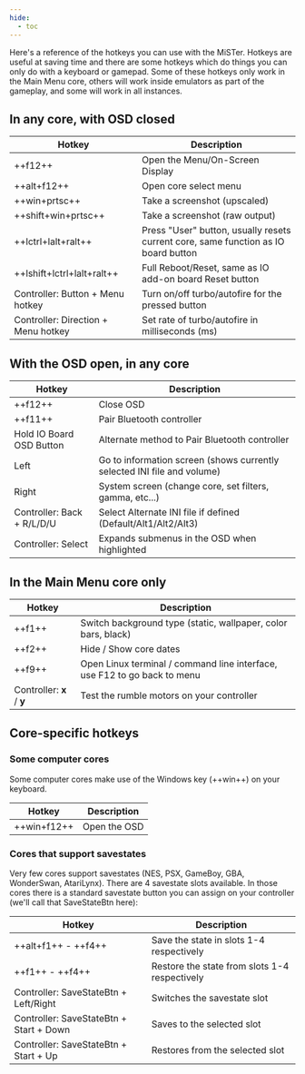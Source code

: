 ```yaml
---
hide:
  - toc
---
```


Here's a reference of the hotkeys you can use with the MiSTer. Hotkeys are useful at saving time and there are some hotkeys which do things you can only do with a keyboard or gamepad. Some of these hotkeys only work in the Main Menu core, others will work inside emulators as part of the gameplay, and some will work in all instances.

## In any core, with OSD closed

| Hotkey                                    | Description                                                                        |
| ----------------------------------------- | ---------------------------------------------------------------------------------- |
| ++f12++                                   | Open the Menu/On-Screen Display                                                    |
| ++alt+f12++                               | Open core select menu                                                              |
| ++win+prtsc++                             | Take a screenshot (upscaled)                                                       |
| ++shift+win+prtsc++                       | Take a screenshot (raw output)                                                     |
| ++lctrl+lalt+ralt++                       | Press "User" button, usually resets current core, same function as IO board button |
| ++lshift+lctrl+lalt+ralt++                | Full Reboot/Reset, same as IO add-on board Reset button                            |
| Controller: Button + Menu hotkey          | Turn on/off turbo/autofire for the pressed button                                  |
| Controller: Direction + Menu hotkey       | Set rate of turbo/autofire in milliseconds (ms)                                    |

## With the OSD open, in any core

| Hotkey                     | Description                                                             |
| -------------------------- | ----------------------------------------------------------------------- |
| ++f12++                    | Close OSD                                                               |
| ++f11++                    | Pair Bluetooth controller                                               |
| Hold IO Board OSD Button   | Alternate method to Pair Bluetooth controller
| Left                       | Go to information screen (shows currently selected INI file and volume) |
| Right                      | System screen (change core, set filters, gamma, etc...)                 |
| Controller: Back + R/L/D/U | Select Alternate INI file if defined (Default/Alt1/Alt2/Alt3)           |
| Controller: Select         | Expands submenus in the OSD when highlighted                            |

## In the Main Menu core only

| Hotkey                    | Description                                                              |
| ------------------------- | ------------------------------------------------------------------------ |
| ++f1++                    | Switch background type (static, wallpaper, color bars, black)            |
| ++f2++                    | Hide / Show core dates                                                   |
| ++f9++                    | Open Linux terminal / command line interface, use F12 to go back to menu |
| Controller: **x** / **y** | Test the rumble motors on your controller                                |

## Core-specific hotkeys

### Some computer cores

Some computer cores make use of the Windows key (++win++) on your keyboard.

| Hotkey      | Description  |
| ----------- | ------------ |
| ++win+f12++ | Open the OSD |

### Cores that support savestates

Very few cores support savestates (NES, PSX, GameBoy, GBA, WonderSwan, AtariLynx). There are 4 savestate slots available. In those cores there is a standard savestate button you can assign on your controller (we'll call that SaveStateBtn here):

| Hotkey                                  | Description                                   |
| --------------------------------------- | --------------------------------------------- |
| ++alt+f1++ - ++f4++                     | Save the state in slots 1-4 respectively      | 
| ++f1++ - ++f4++                         | Restore the state from slots 1-4 respectively |
| Controller: SaveStateBtn + Left/Right   | Switches the savestate slot                   |
| Controller: SaveStateBtn + Start + Down | Saves to the selected slot                    |
| Controller: SaveStateBtn + Start + Up   | Restores from the selected slot               |

